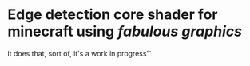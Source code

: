 # Edge detection core shader for minecraft using *fabulous graphics*

it does that, sort of, it's a work in progress:tm: